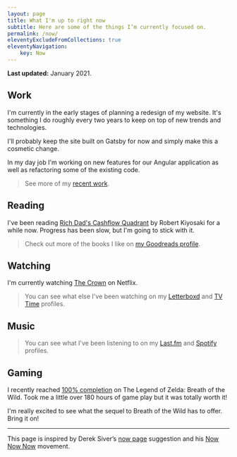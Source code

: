 ```yaml
---
layout: page
title: What I'm up to right now
subtitle: Here are some of the things I’m currently focused on.
permalink: /now/
eleventyExcludeFromCollections: true
eleventyNavigation:
    key: Now
---
```


**Last updated:** January 2021.

## Work

I'm currently in the early stages of planning a redesign of my website. It's something I do roughly every two years to keep on top of new trends and technologies.

I'll probably keep the site built on Gatsby for now and simply make this a cosmetic change.

In my day job I'm working on new features for our Angular application as well as refactoring some of the existing code.

<blockquote class="muted">
  See more of my <a href="/portfolio/">recent work</a>.
</blockquote>

## Reading

I've been reading [Rich Dad's Cashflow Quadrant](https://amzn.to/2Jgo3Z4) by Robert Kiyosaki for a while now. Progress has been slow, but I'm going to stick with it.

<blockquote class="muted">
  Check out more of the books I like on <a href="https://www.goodreads.com/ajaykarwal">my Goodreads profile</a>.
</blockquote>

## Watching

I'm currently watching [The Crown](https://www.netflix.com/gb/title/80025678) on Netflix.

<blockquote class="muted">
  You can see what else I've been watching on my <a href="https://letterboxd.com/ajaykarwal/">Letterboxd</a> and <a href="https://www.tvtime.com/en/user/38092710/profile">TV Time</a> profiles.
</blockquote>

## Music

<div id="lastfmStatus"></div>

<blockquote class="muted">
  You can see what I've been listening to on my <a href="https://www.last.fm/user/ajaykarwal">Last.fm</a> and <a href="https://open.spotify.com/user/keynote">Spotify</a> profiles.
</blockquote>

## Gaming

I recently reached [100% completion](https://www.reddit.com/r/Breath_of_the_Wild/comments/g44qc1/this_is_both_satisfying_and_quite_upsetting/) on The Legend of Zelda: Breath of the Wild. Took me a little over 180 hours of game play but it was totally worth it!

I'm really excited to see what the sequel to Breath of the Wild has to offer. Bring it on!

---

This page is inspired by Derek Siver’s [now page](http://sivers.org/now) suggestion and his [Now Now Now](http://nownownow.com/) movement.
